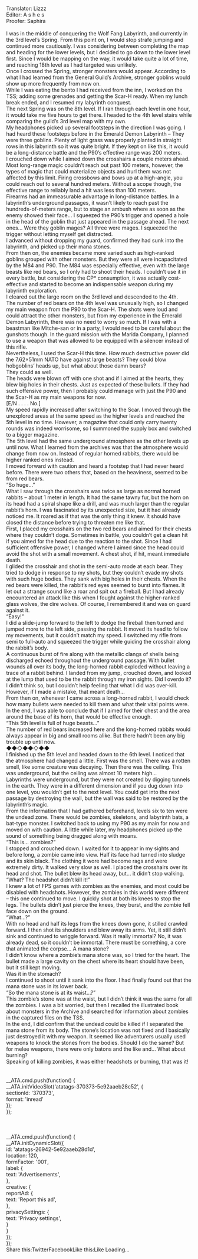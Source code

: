 <br/>
Translator: Lizzz<br/>
Editor: A s h e s<br/>
Proofer: Saphira<br/>
<br/>
I was in the middle of conquering the Wolf Fang Labyrinth, and currently in the 3rd level’s Spring. From this point on, I would stop strafe jumping and continued more cautiously. I was considering between completing the map and heading for the lower levels, but I decided to go down to the lower level first. Since I would be mapping on the way, it would take quite a lot of time, and reaching 18th level as I had targeted was unlikely. <br/>
Once I crossed the Spring, stronger monsters would appear. According to what I had learned from the General Guild’s Archive, stronger goblins would show up more frequently from now on.<br/>
While I was eating the bento I had received from the inn, I worked on the TSS; adding some grenades and getting the Scar-H ready. When my lunch break ended, and I resumed my labyrinth conquest.<br/>
The next Spring was on the 8th level. If I ran through each level in one hour, it would take me five hours to get there. I headed to the 4th level stairs while comparing the guild’s 3rd level map with my own.<br/>
My headphones picked up several footsteps in the direction I was going. I had heard these footsteps before in the Emerald Demon Labyrinth – They were three goblins. Plenty of light grass was properly planted in straight rows in this labyrinth so it was quite bright. If they kept on like this, it would be a long-distance battle and the P90’s effective range was 200 meters.<br/>
I crouched down while I aimed down the crosshairs a couple meters ahead. Most long-range magic couldn’t reach out past 100 meters, however, the types of magic that could materialize objects and hurl them was not affected by this limit. Firing crossbows and bows up at a high-angle, you could reach out to several hundred meters. Without a scope though, the effective range to reliably land a hit was less than 100 meters.<br/>
Firearms had an immeasurable advantage in long-distance battles. In a labyrinth’s underground passages, it wasn’t likely to reach past the hundreds-of-meters range, but to stage an ambush where as soon as the enemy showed their face… I squeezed the P90’s trigger and opened a hole in the head of the goblin that just appeared in the passage ahead. The next ones… Were they goblin mages? All three were mages. I squeezed the trigger without letting myself get distracted.<br/>
I advanced without dropping my guard, confirmed they had sunk into the labyrinth, and picked up their mana stones.<br/>
From then on, the enemies became more varied such as high-ranked goblins grouped with other monsters. But they were all were incapacitated by the M84 and P90. The M84 was especially effective, even with the large beasts like red bears, so I only had to shoot their heads. I couldn’t use it in every battle, but considering the CP* consumption, it was actually cost-effective and started to become an indispensable weapon during my labyrinth exploration.<br/>
I cleared out the large room on the 3rd level and descended to the 4th.<br/>
The number of red bears on the 4th level was unusually high, so I changed my main weapon from the P90 to the Scar-H. The shots were loud and could attract the other monsters, but from my experience in the Emerald Demon Labyrinth, there was no need to worry so much. If I was with a beastman like Mitche-san or in a party, I would need to be careful about the gunshots though. In the guard mission with the Marida Company, I planned to use a weapon that was allowed to be equipped with a silencer instead of this rifle.<br/>
Nevertheless, I used the Scar-H this time. How much destructive power did the 7.62×51mm NATO have against large beasts? They could blow hobgoblins’ heads up, but what about those damn bears?<br/>
They could as well.<br/>
The heads were blown off with one shot and if I aimed at the hearts, they blew big holes in their chests. Just as expected of these bullets. If they had such offensive power, then I probably could manage with just the P90 and the Scar-H as my main weapons for now.<br/>
[E/N . . . . No.]<br/>
My speed rapidly increased after switching to the Scar. I moved through the unexplored areas at the same speed as the higher levels and reached the 5th level in no time. However, a magazine that could only carry twenty rounds was indeed worrisome, so I summoned the supply box and switched to a bigger magazine.<br/>
The 5th level had the same underground atmosphere as the other levels up until now. What I learned from the archives was that the atmosphere would change from now on. Instead of regular horned rabbits, there would be higher ranked ones instead.<br/>
I moved forward with caution and heard a footstep that I had never heard before. There were two others that, based on the heaviness, seemed to be from red bears.<br/>
“So huge…”<br/>
What I saw through the crosshairs was twice as large as normal horned rabbits – about 1 meter in length. It had the same tawny fur, but the horn on its head had a spiral shape like a drill, and was much larger than the regular rabbit’s horn. I was fascinated by its unexpected size, but it had already noticed me. It roared as if that was the only thing it knew. It should have closed the distance before trying to threaten me like that.<br/>
First, I placed my crosshairs on the two red bears and aimed for their chests where they couldn’t doge. Sometimes in battle, you couldn’t get a clean hit if you aimed for the head due to the reaction to the shot. Since I had sufficient offensive power, I changed where I aimed since the head could avoid the shot with a small movement. A chest shot, if hit, meant immediate death.<br/>
I glided the crosshair and shot in the semi-auto mode at each bear. They tried to dodge in response to my shots, but they couldn’t evade my shots with such huge bodies. They sank with big holes in their chests. When the red bears were killed, the rabbit’s red eyes seemed to burst into flames. It let out a strange sound like a roar and spit out a fireball. But I had already encountered an attack like this when I fought against the higher-ranked glass wolves, the dire wolves. Of course, I remembered it and was on guard against it.<br/>
“Easy!”<br/>
I did a slide-jump forward to the left to dodge the fireball then turned and jumped more to the left side, passing the rabbit. It moved its head to follow my movements, but it couldn’t match my speed. I switched my rifle from semi to full-auto and squeezed the trigger while guiding the crosshair along the rabbit’s body.<br/>
A continuous burst of fire along with the metallic clangs of shells being discharged echoed throughout the underground passage. With bullet wounds all over its body, the long-horned rabbit exploded without leaving a trace of a rabbit behind. I landed from my jump, crouched down, and looked at the lump that used to be the rabbit through my iron sights. Did I overdo it? I didn’t think so, but I couldn’t help feeling that what I did was over-kill. However, if I made a mistake, that meant death…<br/>
From then on, whenever I came across a long-horned rabbit, I would check how many bullets were needed to kill them and what their vital points were. In the end, I was able to conclude that if I aimed for their chest and the area around the base of its horn, that would be effective enough.<br/>
“This 5th level is full of huge beasts…”<br/>
The number of red bears increased here and the long-horned rabbits would always appear in big and small rooms alike. But there hadn’t been any big trouble up until now.<br/>
◆◆◇◆◆◇◆◆<br/>
I finished up the 5th level and headed down to the 6th level. I noticed that the atmosphere had changed a little. First was the smell. There was a rotten smell, like some creature was decaying. Then there was the ceiling. This was underground, but the ceiling was almost 10 meters high…<br/>
Labyrinths were underground, but they were not created by digging tunnels in the earth. They were in a different dimension and if you dug down into one level, you wouldn’t get to the next level. You could get into the next passage by destroying the wall, but the wall was said to be restored by the labyrinth’s magic.<br/>
From the information that I had gathered beforehand, levels six to ten were the undead zone. There would be zombies, skeletons, and labyrinth bats, a bat-type monster. I switched back to using my P90 as my main for now and moved on with caution. A little while later, my headphones picked up the sound of something being dragged along with moans.<br/>
“This is… zombies?”<br/>
I stopped and crouched down. I waited for it to appear in my sights and before long, a zombie came into view. Half its face had turned into sludge and its skin black. The clothing it wore had become rags and were extremely dirty. It walked very slow as well. I placed the crosshairs over its head and shot. The bullet blew its head away, but… it didn’t stop walking.<br/>
“What? The headshot didn’t kill it!”<br/>
I knew a lot of FPS games with zombies as the enemies, and most could be disabled with headshots. However, the zombies in this world were different – this one continued to move. I quickly shot at both its knees to stop the legs. The bullets didn’t just pierce the knees, they burst, and the zombie fell face down on the ground.<br/>
“What…?”<br/>
With no head and half its legs from the knees down gone, it stilled crawled forward. I then shot its shoulders and blew away its arms. Yet, it still didn’t sink and continued to wriggle forward. Was it really immortal? No, it was already dead, so it couldn’t be immortal. There must be something, a core that animated the corpse… A mana stone?<br/>
I didn’t know where a zombie’s mana stone was, so I tried for the heart. The bullet made a large cavity on the chest where its heart should have been, but it still kept moving.<br/>
Was it in the stomach?<br/>
I continued to shoot until it sank into the floor. I had finally found out that the mana stone was in its lower back.<br/>
“So the mana stone is at its waist…?”<br/>
This zombie’s stone was at the waist, but I didn’t think it was the same for all the zombies. I was a bit worried, but then I recalled the illustrated book about monsters in the Archive and searched for information about zombies in the captured files on the TSS.<br/>
In the end, I did confirm that the undead could be killed if I separated the mana stone from its body. The stone’s location was not fixed and I basically just destroyed it with my weapon. It seemed like adventurers usually used weapons to knock the stones from the bodies. Should I do the same? But for melee weapons, there were only batons and the like and… What about burning?<br/>
Speaking of killing zombies, it was either headshots or burning, that was it!<br/>
<br/>
<br/>
            __ATA.cmd.push(function() {<br/>
                __ATA.initVideoSlot('atatags-370373-5e92aaeb28c52', {<br/>
                    sectionId: '370373',<br/>
                    format: 'inread'<br/>
                });<br/>
            });<br/>
        <br/>
 <br/>
<br/>
				__ATA.cmd.push(function() {<br/>
					__ATA.initDynamicSlot({<br/>
						id: 'atatags-26942-5e92aaeb28d1d',<br/>
						location: 120,<br/>
						formFactor: '001',<br/>
						label: {<br/>
							text: 'Advertisements',<br/>
						},<br/>
						creative: {<br/>
							reportAd: {<br/>
								text: 'Report this ad',<br/>
							},<br/>
							privacySettings: {<br/>
								text: 'Privacy settings',<br/>
							}<br/>
						}<br/>
					});<br/>
				});<br/>
			Share this:TwitterFacebookLike this:Like Loading... 